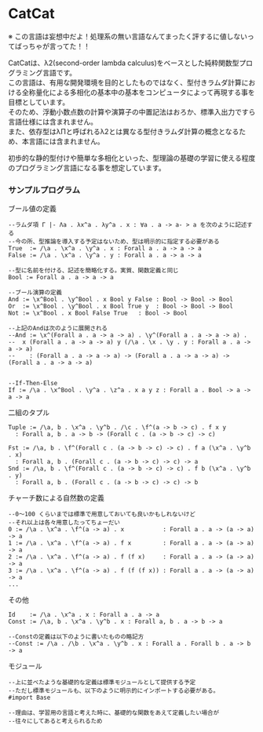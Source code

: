CatCat
======

※ この言語は妄想中だよ！処理系の無い言語なんてまったく評するに値しないってばっちゃが言ってた！！

CatCatは、λ2(second-order lambda calculus)をベースとした純粋関数型プログラミング言語です。  
この言語は、有用な開発環境を目的としたものではなく、型付きラムダ計算における全称量化による多相化の基本中の基本をコンピュータによって再現する事を目標としています。  
そのため、浮動小数点数の計算や演算子の中置記法はおろか、標準入出力ですら言語仕様には含まれません。  
また、依存型はλΠと呼ばれるλ2とは異なる型付きラムダ計算の概念となるため、本言語には含まれません。  

初歩的な静的型付けや簡単な多相化といった、型理論の基礎の学習に使える程度のプログラミング言語になる事を想定しています。

### サンプルプログラム ###

ブール値の定義
```
--ラムダ項 Γ |- Λa . λx^a . λy^a . x : ∀a . a -> a- > a を次のように記述する
--今の所、型推論を導入する予定はないため、型は明示的に指定する必要がある
True  := /\a . \x^a . \y^a . x : Forall a . a -> a -> a
False := /\a . \x^a . \y^a . y : Forall a . a -> a -> a

--型に名前を付ける、記述を簡略化する。実質、関数定義と同じ
Bool := Forall a . a -> a -> a

--ブール演算の定義
And := \x^Bool . \y^Bool . x Bool y False : Bool -> Bool -> Bool
Or  := \x^Bool . \y^Bool . x Bool True y  : Bool -> Bool -> Bool
Not := \x^Bool . x Bool False True   : Bool -> Bool

--上記のAndは次のように展開される
--And := \x^(Forall a . a -> a -> a) . \y^(Forall a . a -> a -> a) . 
--  x (Forall a . a -> a -> a) y (/\a . \x . \y . y : Forall a . a -> a -> a)
--    : (Forall a . a -> a -> a) -> (Forall a . a -> a -> a) -> (Forall a . a -> a -> a)


--If-Then-Else
If := /\a . \x^Bool . \y^a . \z^a . x a y z : Forall a . Bool -> a -> a -> a
```

二組のタプル
```
Tuple := /\a, b . \x^a . \y^b . /\c . \f^(a -> b -> c) . f x y 
  : Forall a, b . a -> b -> (Forall c . (a -> b -> c) -> c)

Fst := /\a, b . \f^(Forall c . (a -> b -> c) -> c) . f a (\x^a . \y^b . x) 
  : Forall a, b . (Forall c . (a -> b -> c) -> c) -> a
Snd := /\a, b . \f^(Forall c . (a -> b -> c) -> c) . f b (\x^a . \y^b . y) 
  : Forall a, b . (Forall c . (a -> b -> c) -> c) -> b
```

チャーチ数による自然数の定義
```
--0〜100 くらいまでは標準で用意しておいても良いかもしれないけど
--それ以上は各々用意したってちょーだい
0 := /\a . \x^a . \f^(a -> a) . x           : Forall a . a -> (a -> a) -> a
1 := /\a . \x^a . \f^(a -> a) . f x         : Forall a . a -> (a -> a) -> a
2 := /\a . \x^a . \f^(a -> a) . f (f x)     : Forall a . a -> (a -> a) -> a
3 := /\a . \x^a . \f^(a -> a) . f (f (f x)) : Forall a . a -> (a -> a) -> a
...
```

その他
```
Id    := /\a . \x^a . x : Forall a . a -> a
Const := /\a, b . \x^a . \y^b . x : Forall a, b . a -> b -> a

--Constの定義は以下のように書いたものの略記方
--Const := /\a . /\b . \x^a . \y^b . x : Forall a . Forall b . a -> b -> a
```

モジュール
```
--上に並べたような基礎的な定義は標準モジュールとして提供する予定
--ただし標準モジュールも、以下のように明示的にインポートする必要がある。
#import Base

--理由は、学習用の言語と考えた時に、基礎的な関数をあえて定義したい場合が
--往々にしてあると考えられるため
```

